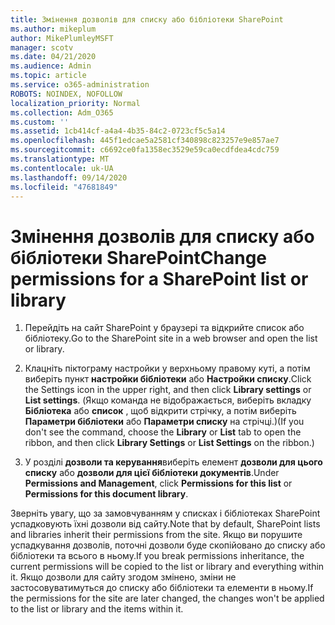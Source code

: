 ```yaml
---
title: Змінення дозволів для списку або бібліотеки SharePoint
ms.author: mikeplum
author: MikePlumleyMSFT
manager: scotv
ms.date: 04/21/2020
ms.audience: Admin
ms.topic: article
ms.service: o365-administration
ROBOTS: NOINDEX, NOFOLLOW
localization_priority: Normal
ms.collection: Adm_O365
ms.custom: ''
ms.assetid: 1cb414cf-a4a4-4b35-84c2-0723cf5c5a14
ms.openlocfilehash: 445f1edcae5a2581cf340898c823257e9e857ae7
ms.sourcegitcommit: c6692ce0fa1358ec3529e59ca0ecdfdea4cdc759
ms.translationtype: MT
ms.contentlocale: uk-UA
ms.lasthandoff: 09/14/2020
ms.locfileid: "47681849"
---
```

# <a name="change-permissions-for-a-sharepoint-list-or-library"></a><span data-ttu-id="0e434-102">Змінення дозволів для списку або бібліотеки SharePoint</span><span class="sxs-lookup"><span data-stu-id="0e434-102">Change permissions for a SharePoint list or library</span></span>

1. <span data-ttu-id="0e434-103">Перейдіть на сайт SharePoint у браузері та відкрийте список або бібліотеку.</span><span class="sxs-lookup"><span data-stu-id="0e434-103">Go to the SharePoint site in a web browser and open the list or library.</span></span>
    
2. <span data-ttu-id="0e434-104">Клацніть піктограму настройки у верхньому правому куті, а потім виберіть пункт **настройки бібліотеки** або **Настройки списку**.</span><span class="sxs-lookup"><span data-stu-id="0e434-104">Click the Settings icon in the upper right, and then click **Library settings** or **List settings**.</span></span> <span data-ttu-id="0e434-105">(Якщо команда не відображається, виберіть вкладку **Бібліотека** або **список** , щоб відкрити стрічку, а потім виберіть **Параметри бібліотеки** або **Параметри списку** на стрічці.)</span><span class="sxs-lookup"><span data-stu-id="0e434-105">(If you don't see the command, choose the **Library** or **List** tab to open the ribbon, and then click **Library Settings** or **List Settings** on the ribbon.)</span></span> 
    
3. <span data-ttu-id="0e434-106">У розділі **дозволи та керування**виберіть елемент **дозволи для цього списку** або **дозволи для цієї бібліотеки документів**.</span><span class="sxs-lookup"><span data-stu-id="0e434-106">Under **Permissions and Management**, click **Permissions for this list** or **Permissions for this document library**.</span></span>
    
<span data-ttu-id="0e434-107">Зверніть увагу, що за замовчуванням у списках і бібліотеках SharePoint успадковують їхні дозволи від сайту.</span><span class="sxs-lookup"><span data-stu-id="0e434-107">Note that by default, SharePoint lists and libraries inherit their permissions from the site.</span></span> <span data-ttu-id="0e434-108">Якщо ви порушите успадкування дозволів, поточні дозволи буде скопійовано до списку або бібліотеки та всього в ньому.</span><span class="sxs-lookup"><span data-stu-id="0e434-108">If you break permissions inheritance, the current permissions will be copied to the list or library and everything within it.</span></span> <span data-ttu-id="0e434-109">Якщо дозволи для сайту згодом змінено, зміни не застосовуватимуться до списку або бібліотеки та елементи в ньому.</span><span class="sxs-lookup"><span data-stu-id="0e434-109">If the permissions for the site are later changed, the changes won't be applied to the list or library and the items within it.</span></span>
  


